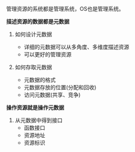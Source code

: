 管理资源的系统都是管理系统，OS也是管理系统。


**描述资源的数据都是元数据**

1. 如何设计元数据
    * 详细的元数据可以从多角度、多维度描述资源
    * 可以更好的管理资源

2. 如何存取元数据
    * 元数据的格式
    * 元数据存放的位置(分配和回收)
    * 访问元数据(共享、竞争)

**操作资源就是操作元数据**

1. 从元数据中得到接口
    * 函数接口
    * 资源地址
    * 资源标识
